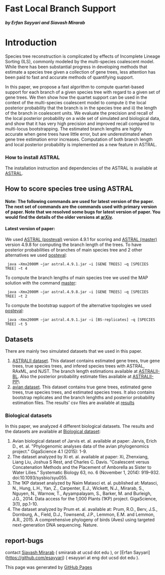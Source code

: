 

# Fast Local Branch Support 


##### by Erfan Sayyari and Siavash Mirarab


# Introduction
Species tree reconstruction is complicated by effects of Incomplete
Lineage Sorting (ILS), commonly modeled by the multi-species coalescent
model. While there has been substantial progress in developing methods
that estimate a species tree given a collection of gene trees, less
attention has been paid to fast and accurate methods of quantifying
support. 

In this paper, we propose a fast algorithm to compute
quartet-based support for each branch of a given species tree with
regard to a given set of gene trees. We then show how the quartet
support can be used in the context of the multi-species coalescent model
to compute i) the local posterior probability that the branch is in the
species tree and ii) the length of the branch in coalescent units. We
evaluate the precision and recall of the local posterior probability on
a wide set of simulated and biological data, and show that it has very
high precision and improved recall compared to multi-locus
bootstrapping. The estimated branch lengths are highly accurate when
gene trees have little error, but are underestimated when gene tree
estimation error increases. Computation of both branch length and local
posterior probability is implemented as a new feature in ASTRAL.


### How to install ASTRAL

The installation instruction and dependencies of the ASTRAL is available
at [ASTRAL](https://github.com/smirarab/ASTRAL/tree/master).

## How to score species tree using ASTRAL

#### Note: The following commands are used for latest version of the paper. The next set of commands are the commands used with primary version of paper. Note that we resolved some bugs for latest version of paper. You would find the details of the older versions at [arXiv](https://arxiv.org/abs/1601.07019v1).
#### Latest version of paper:
We used [ASTRAL (posteval)](https://github.com/smirarab/ASTRAL/tree/posteval)
version 4.9.1 for scoring and [ASTRAL (master)](https://github.com/smirarab/ASTRAL/tree/master)
version 4.9.8 for computing the branch length of the trees.
To have posterior probabilities of branches of main species tree and 2
other alternatives we used [posteval](https://github.com/smirarab/ASTRAL/tree/posteval):

```
 java −Xmx2000M −jar astral.4.9.1.jar −i [GENE TREES] −q [SPECIES TREE] −t 4
```

 To compute the branch lengths of main species tree we used the MAP
solution with the command [master](https://github.com/smirarab/ASTRAL/tree/master):

```
 java −Xmx2000M −jar astral.4.9.8.jar −i [GENE TREES] −q [SPECIES TREE] −t 2
```

 To compute the bootstrap support of the alternative topologies we
used [posteval](https://github.com/smirarab/ASTRAL/tree/posteval):

```
 java −Xmx2000M −jar astral.4.9.1.jar −i [BS-replicates] −q [SPECIES TREE] −t 5
```
## Datasets

There are mainly two simulated datasets that we used in this paper.

 1. [ASTRALII
dataset](https://drive.google.com/open?id=0B16sMwDmKEuuUnkzd3EzVlZhcDA).
This dataset contains estimated gene trees, true gene trees, true
species trees, and infered species trees with ASTRAL, RAxML, and NJST.
The branch length estimations available at
[ASTRALII-BL](https://drive.google.com/open?id=0B16sMwDmKEuuRElQSzBxaGFPZEU).
Also the posterior probability estimate files available at
[ASTRALII-PP](https://drive.google.com/open?id=0B16sMwDmKEuuYlZwSWRyaTkxMU0)\
 2. [avian
dataset](https://drive.google.com/open?id=0B16sMwDmKEuuWWZ3a2tnN3hkdkE).
This dataset contains true gene trees, estimated gene trees, true
species trees, and estimated species trees. It also contains bootstrap
replicates and the branch lenghths and posterior probability estimation
files. The results' csv files are available at
[results](https://drive.google.com/open?id=0B16sMwDmKEuuWk00bmRaczN2clE)

### Biological datasets

In this paper, we analyzed 4 different biological datasets. The results
and the datasets are available at [Biological
dataset](https://drive.google.com/open?id=0B16sMwDmKEuucTV4VnpTVlR1dXM):

 1. Avian biological dataset of Jarvis et. al. available at paper:
 Jarvis, Erich D., et. al. "Phylogenomic analyses data of the avian
phylogenomics project." GigaScience 4.1 (2015): 1-9.
 2. The dataset analyzed by Xi et. al. available at paper:
 Xi, Zhenxiang, Liang Liu, Joshua S Rest, and Charles C. Davis.
“Coalescent versus Concatenation Methods and the Placement of Amborella
as Sister to Water Lilies.” Systematic Biology 63, no. 6 (November 1,
2014): 919–932. doi:10.1093/sysbio/syu055.
 3. The 1KP dataset analyzed by Naim Matasci et. al. published at:
 Matasci, N., Hung, L.H., Yan, Z., Carpenter, E.J., Wickett, N.J.,
Mirarab, S., Nguyen, N., Warnow, T., Ayyampalayam, S., Barker, M. and
Burleigh, J.G., 2014. Data access for the 1,000 Plants (1KP) project.
GigaScience, 3(1), pp.1-10.
 4. The dataset analyzed by Prum et. al. available at:
 Prum, R.O., Berv, J.S., Dornburg, A., Field, D.J., Townsend, J.P.,
Lemmon, E.M. and Lemmon, A.R., 2015. A comprehensive phylogeny of birds
(Aves) using targeted next-generation DNA sequencing. Nature.

## report-bugs

contact [Siavash Mirarab](https://github.com/smirarab)
( smirarab at ucsd dot edu ), or [Erfan Sayyari] (https://github.com/esayyari)
( esayyari at eng dot ucsd dot edu ).

This page was generated by [GitHub Pages](https://pages.github.com) 

